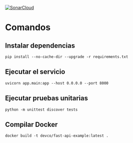 [![SonarCloud](https://sonarcloud.io/images/project_badges/sonarcloud-white.svg)](https://sonarcloud.io/summary/new_code?id=fastAPIsemillero20223)


# Comandos
## Instalar dependencias
`pip install --no-cache-dir --upgrade -r requirements.txt`
## Ejecutar el servicio
`uvicorn app.main:app --host 0.0.0.0 --port 8000`
## Ejecutar pruebas unitarias
`python -m unittest discover tests`
## Compilar Docker
`docker build -t devco/fast-api-example:latest .`
